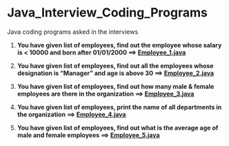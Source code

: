 # Java_Interview_Coding_Programs
Java coding programs asked in the interviews

1. **You have given list of employees, find out the employee whose salary is < 10000 and born after 01/01/2000 ==> [Employee_1.java](https://github.com/shiwanigode7/Java_Interview_Coding_Programs/blob/main/Employee_1.java)**

2. **You have given list of employees, find out all the employees whose designation is “Manager” and age is above 30 ==> [Employee_2.java](https://github.com/shiwanigode7/Java_Interview_Coding_Programs/blob/main/Employee_2.java)**

3. **You have given list of employees, find out how many male & female employees are there in the organization ==> [Employee_3.java](https://github.com/shiwanigode7/Java_Interview_Coding_Programs/blob/main/Employee_3.java)**

4. **You have given list of employees, print the name of all departments in the organization ==>
[Employee_4.java](https://github.com/shiwanigode7/Java_Interview_Coding_Programs/blob/main/Employee_4.java)**

5. **You have given list of employees, find out what is the average age of male and female employees ==>
[Employee_5.java](https://github.com/shiwanigode7/Java_Interview_Coding_Programs/blob/main/Employee_5.java)**
